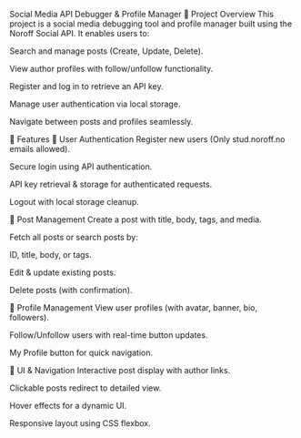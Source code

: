 Social Media API Debugger & Profile Manager
📌 Project Overview
This project is a social media debugging tool and profile manager built using the Noroff Social API. It enables users to:

Search and manage posts (Create, Update, Delete).

View author profiles with follow/unfollow functionality.

Register and log in to retrieve an API key.

Manage user authentication via local storage.

Navigate between posts and profiles seamlessly.

🚀 Features
🔹 User Authentication
Register new users (Only stud.noroff.no emails allowed).

Secure login using API authentication.

API key retrieval & storage for authenticated requests.

Logout with local storage cleanup.

🔹 Post Management
Create a post with title, body, tags, and media.

Fetch all posts or search posts by:

ID, title, body, or tags.

Edit & update existing posts.

Delete posts (with confirmation).

🔹 Profile Management
View user profiles (with avatar, banner, bio, followers).

Follow/Unfollow users with real-time button updates.

My Profile button for quick navigation.

🔹 UI & Navigation
Interactive post display with author links.

Clickable posts redirect to detailed view.

Hover effects for a dynamic UI.

Responsive layout using CSS flexbox.
